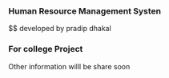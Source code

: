 ### Human Resource Management Systen
$$ developed by pradip dhakal 
### For college Project 

Other information willl be share soon 
